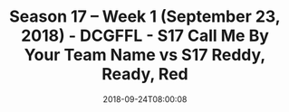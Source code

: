---
title: Season 17 – Week 1 (September 23, 2018) - DCGFFL - S17 Call Me By Your Team
  Name vs S17 Reddy, Ready, Red
teams-score:
- team: _teams/s17-columbia-blue.md
  score: 42
- team: _teams/s17-red.md
  score: 22
mvp: TBD
game-ball: TBD
sportsperson: TBD
season: 17
week: 1
date: '2018-09-24T08:00:08'
pageid: season-17-week-1-september-23-2018-6690-vs-6704
---